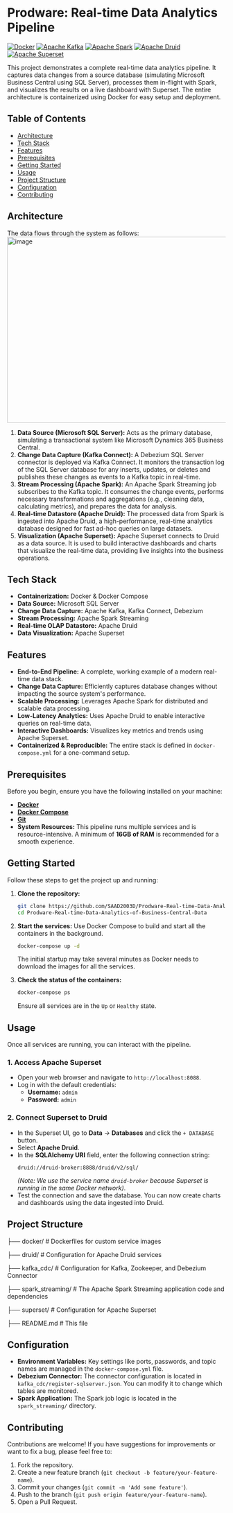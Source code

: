 # Prodware: Real-time Data Analytics Pipeline

[![Docker](https://img.shields.io/badge/Docker-2496ED?style=for-the-badge&logo=docker&logoColor=white)](https://www.docker.com/)
[![Apache Kafka](https://img.shields.io/badge/Apache%20Kafka-231F20?style=for-the-badge&logo=apachekafka&logoColor=white)](https://kafka.apache.org/)
[![Apache Spark](https://img.shields.io/badge/Apache%20Spark-E25A1C?style=for-the-badge&logo=apachespark&logoColor=white)](https://spark.apache.org/)
[![Apache Druid](https://img.shields.io/badge/Apache%20Druid-2E353B?style=for-the-badge&logo=apachedruid&logoColor=white)](https://druid.apache.org/)
[![Apache Superset](https://img.shields.io/badge/Apache%20Superset-00A699?style=for-the-badge&logo=apachesuperset&logoColor=white)](https://superset.apache.org/)

This project demonstrates a complete real-time data analytics pipeline. It captures data changes from a source database (simulating Microsoft Business Central using SQL Server), processes them in-flight with Spark, and visualizes the results on a live dashboard with Superset. The entire architecture is containerized using Docker for easy setup and deployment.

## Table of Contents

- [Architecture](#architecture)
- [Tech Stack](#tech-stack)
- [Features](#features)
- [Prerequisites](#prerequisites)
- [Getting Started](#getting-started)
- [Usage](#usage)
- [Project Structure](#project-structure)
- [Configuration](#configuration)
- [Contributing](#contributing)


## Architecture

The data flows through the system as follows:
<img width="960" height="429" alt="image" src="https://github.com/user-attachments/assets/8d4e1685-fe2f-4d4f-85c1-6cc2336666cd" />


1.  **Data Source (Microsoft SQL Server):** Acts as the primary database, simulating a transactional system like Microsoft Dynamics 365 Business Central.
2.  **Change Data Capture (Kafka Connect):** A Debezium SQL Server connector is deployed via Kafka Connect. It monitors the transaction log of the SQL Server database for any inserts, updates, or deletes and publishes these changes as events to a Kafka topic in real-time.
3.  **Stream Processing (Apache Spark):** An Apache Spark Streaming job subscribes to the Kafka topic. It consumes the change events, performs necessary transformations and aggregations (e.g., cleaning data, calculating metrics), and prepares the data for analysis.
4.  **Real-time Datastore (Apache Druid):** The processed data from Spark is ingested into Apache Druid, a high-performance, real-time analytics database designed for fast ad-hoc queries on large datasets.
5.  **Visualization (Apache Superset):** Apache Superset connects to Druid as a data source. It is used to build interactive dashboards and charts that visualize the real-time data, providing live insights into the business operations.

## Tech Stack

-   **Containerization:** Docker & Docker Compose
-   **Data Source:** Microsoft SQL Server
-   **Change Data Capture:** Apache Kafka, Kafka Connect, Debezium
-   **Stream Processing:** Apache Spark Streaming
-   **Real-time OLAP Datastore:** Apache Druid
-   **Data Visualization:** Apache Superset

## Features

-   **End-to-End Pipeline:** A complete, working example of a modern real-time data stack.
-   **Change Data Capture:** Efficiently captures database changes without impacting the source system's performance.
-   **Scalable Processing:** Leverages Apache Spark for distributed and scalable data processing.
-   **Low-Latency Analytics:** Uses Apache Druid to enable interactive queries on real-time data.
-   **Interactive Dashboards:** Visualizes key metrics and trends using Apache Superset.
-   **Containerized & Reproducible:** The entire stack is defined in `docker-compose.yml` for a one-command setup.

## Prerequisites

Before you begin, ensure you have the following installed on your machine:
-   [**Docker**](https://www.docker.com/get-started)
-   [**Docker Compose**](https://docs.docker.com/compose/install/)
-   [**Git**](https://git-scm.com/)
-   **System Resources:** This pipeline runs multiple services and is resource-intensive. A minimum of **16GB of RAM** is recommended for a smooth experience.

## Getting Started

Follow these steps to get the project up and running:

1.  **Clone the repository:**
    ```bash
    git clone https://github.com/SAAD2003D/Prodware-Real-time-Data-Analytics-of-Business-Central-Data.git
    cd Prodware-Real-time-Data-Analytics-of-Business-Central-Data
    ```

2.  **Start the services:**
    Use Docker Compose to build and start all the containers in the background.
    ```bash
    docker-compose up -d
    ```
    The initial startup may take several minutes as Docker needs to download the images for all the services.

3.  **Check the status of the containers:**
    ```bash
    docker-compose ps
    ```
    Ensure all services are in the `Up` or `Healthy` state.

## Usage

Once all services are running, you can interact with the pipeline.

### 1. Access Apache Superset

-   Open your web browser and navigate to `http://localhost:8088`.
-   Log in with the default credentials:
    -   **Username:** `admin`
    -   **Password:** `admin`

### 2. Connect Superset to Druid

-   In the Superset UI, go to **Data** -> **Databases** and click the `+ DATABASE` button.
-   Select **Apache Druid**.
-   In the **SQLAlchemy URI** field, enter the following connection string:
    ```
    druid://druid-broker:8888/druid/v2/sql/
    ```
    *(Note: We use the service name `druid-broker` because Superset is running in the same Docker network)*.
-   Test the connection and save the database. You can now create charts and dashboards using the data ingested into Druid.



## Project Structure

├── docker/ # Dockerfiles for custom service images

├── druid/ # Configuration for Apache Druid services

├── kafka_cdc/ # Configuration for Kafka, Zookeeper, and Debezium Connector

├── spark_streaming/ # The Apache Spark Streaming application code and dependencies

├── superset/ # Configuration for Apache Superset

├── README.md # This file


## Configuration

-   **Environment Variables:** Key settings like ports, passwords, and topic names are managed in the `docker-compose.yml` file.
-   **Debezium Connector:** The connector configuration is located in `kafka_cdc/register-sqlserver.json`. You can modify it to change which tables are monitored.
-   **Spark Application:** The Spark job logic is located in the `spark_streaming/` directory.

## Contributing

Contributions are welcome! If you have suggestions for improvements or want to fix a bug, please feel free to:

1.  Fork the repository.
2.  Create a new feature branch (`git checkout -b feature/your-feature-name`).
3.  Commit your changes (`git commit -m 'Add some feature'`).
4.  Push to the branch (`git push origin feature/your-feature-name`).
5.  Open a Pull Request.


